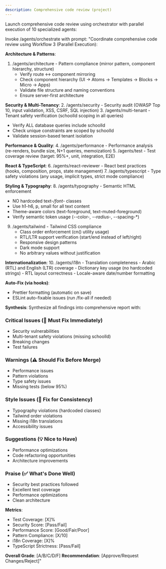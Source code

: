 ```yaml
---
description: Comprehensive code review (project)
---
```


Launch comprehensive code review using orchestrator with parallel execution of 10 specialized agents:

Invoke /agents/orchestrate with prompt:
"Coordinate comprehensive code review using Workflow 3 (Parallel Execution):

**Architecture & Patterns**:
1. /agents/architecture - Pattern compliance (mirror pattern, component hierarchy, structure)
   - Verify route ↔ component mirroring
   - Check component hierarchy (UI → Atoms → Templates → Blocks → Micro → Apps)
   - Validate file structure and naming conventions
   - Ensure server-first architecture

**Security & Multi-Tenancy**:
2. /agents/security - Security audit (OWASP Top 10, input validation, XSS, CSRF, SQL injection)
3. /agents/multi-tenant - Tenant safety verification (schoolId scoping in all queries)
   - Verify ALL database queries include schoolId
   - Check unique constraints are scoped by schoolId
   - Validate session-based tenant isolation

**Performance & Quality**:
4. /agents/performance - Performance analysis (re-renders, bundle size, N+1 queries, memoization)
5. /agents/test - Test coverage review (target: 95%+, unit, integration, E2E)

**React & TypeScript**:
6. /agents/react-reviewer - React best practices (hooks, composition, props, state management)
7. /agents/typescript - Type safety violations (any usage, implicit types, strict mode compliance)

**Styling & Typography**:
8. /agents/typography - Semantic HTML enforcement
   - NO hardcoded text-*/font-* classes
   - Use h1-h6, p, small for all text content
   - Theme-aware colors (text-foreground, text-muted-foreground)
   - Verify semantic token usage (--color-*, --radius-*, --spacing-*)

9. /agents/tailwind - Tailwind CSS compliance
   - Class order enforcement (cn() utility usage)
   - RTL/LTR support verification (start/end instead of left/right)
   - Responsive design patterns
   - Dark mode support
   - No arbitrary values without justification

**Internationalization**:
10. /agents/i18n - Translation completeness
    - Arabic (RTL) and English (LTR) coverage
    - Dictionary key usage (no hardcoded strings)
    - RTL layout correctness
    - Locale-aware date/number formatting

**Auto-Fix (via hooks)**:
- Prettier formatting (automatic on save)
- ESLint auto-fixable issues (run /fix-all if needed)

**Synthesis**:
Synthesize all findings into comprehensive report with:

### Critical Issues (🚨 Must Fix Immediately)
- Security vulnerabilities
- Multi-tenant safety violations (missing schoolId)
- Breaking changes
- Test failures

### Warnings (⚠️ Should Fix Before Merge)
- Performance issues
- Pattern violations
- Type safety issues
- Missing tests (below 95%)

### Style Issues (🎨 Fix for Consistency)
- Typography violations (hardcoded classes)
- Tailwind order violations
- Missing i18n translations
- Accessibility issues

### Suggestions (💡 Nice to Have)
- Performance optimizations
- Code refactoring opportunities
- Architecture improvements

### Praise (✅ What's Done Well)
- Security best practices followed
- Excellent test coverage
- Performance optimizations
- Clean architecture

**Metrics**:
- Test Coverage: [X]%
- Security Score: [Pass/Fail]
- Performance Score: [Good/Fair/Poor]
- Pattern Compliance: [X/10]
- i18n Coverage: [X]%
- TypeScript Strictness: [Pass/Fail]

**Overall Grade**: [A/B/C/D/F]
**Recommendation**: [Approve/Request Changes/Reject]"
